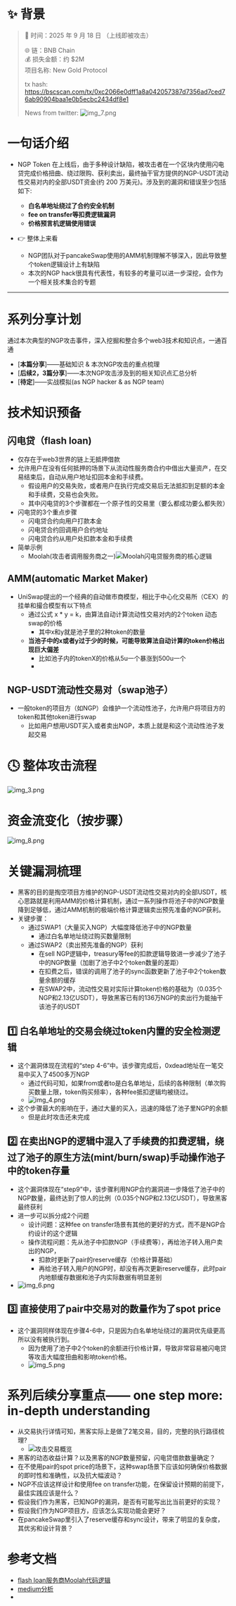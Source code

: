 

# ✨ 背景 

> 📅 时间：2025 年 9 月 18 日 （上线即被攻击）
> 
> 🌐 链：BNB Chain  
> 💰 损失金额：约 $2M  
> 项目名称: New Gold Protocol 
> 
> tx hash: https://bscscan.com/tx/0xc2066e0dff1a8a042057387d7356ad7ced76ab90904baa1e0b5ecbc2434df8e1
> 
> News from twitter: ![img_7.png](img_7.png)

# 一句话介绍
- NGP Token 在上线后，由于多种设计缺陷，被攻击者在一个区块内使用闪电贷完成价格扭曲、绕过限购、获利卖出，最终抽干官方提供的NGP-USDT流动性交易对内的全部USDT资金(约 200 万美元)。涉及到的漏洞和错误至少包括如下:
  - **白名单地址绕过了合约安全机制**
  - **fee on transfer等扣费逻辑漏洞** 
  - **价格预言机逻辑使用错误**

- 👉 整体上来看
  - NGP团队对于pancakeSwap使用的AMM机制理解不够深入，因此导致整个token逻辑设计上有缺陷
  - 本次的NGP hack很具有代表性，有较多的考量可以进一步深挖，会作为一个相关技术集合的专题
---

# 系列分享计划
通过本次典型的NGP攻击事件，深入挖掘和整合多个web3技术和知识点，一通百通
- [**本篇分享**]——基础知识 & 本次NGP攻击的重点梳理
- [**后续2，3篇分享**]——本次NGP攻击涉及到的相关知识点汇总分析
- [**待定**]——实战模拟(as NGP hacker & as NGP team)

# 技术知识预备
## 闪电贷（flash loan)
- 仅存在于web3世界的链上无抵押借款
- 允许用户在没有任何抵押的场景下从流动性服务商合约中借出大量资产，在交易结束后，自动从用户地址扣回本金和手续费。
  - 假设用户的交易失败，或者用户在执行完成交易后无法抵扣到足额的本金和手续费，交易也会失败。
  - 其中闪电贷的3个步骤都在一个原子性的交易里（要么都成功要么都失败）
- 闪电贷的3个重点步骤
  - 闪电贷合约向用户打款本金
  - 闪电贷合约回调用户合约地址
  - 闪电贷合约从用户处扣款本金和手续费
- 简单示例
  - Moolah(攻击者调用服务商之一)![Moolah闪电贷服务商的核心逻辑](img_1.png)

## AMM(automatic Market Maker)
- UniSwap提出的一个经典的自动做市商模型，相比于中心化交易所（CEX）的挂单和撮合模型有以下特点
  - 通过公式 x * y = k，由算法自动计算流动性交易对内的2个token 动态 swap的价格
    - 其中x和y就是池子里的2种token的数量
  - **当池子中的x或者y过于少的时候，可能导致算法自动计算的token价格出现巨大偏差**
    - 比如池子内的tokenX的价格从5u一个暴涨到500u一个
    - 
## NGP-USDT流动性交易对（swap池子）
- 一般token的项目方（如NGP）会维护一个流动性池子，允许用户将项目方的token和其他token进行swap
  - 比如用户想用USDT买入或者卖出NGP，本质上就是和这个流动性池子发起交易


# 🕓 整体攻击流程
![img_3.png](img_3.png)

# 资金流变化（按步骤）

![img_8.png](img_8.png)

# 关键漏洞梳理
- 黑客的目的是掏空项目方维护的NGP-USDT流动性交易对内的全部USDT，核心思路就是利用AMM的价格计算机制，通过一系列操作将池子中的NGP数量降到足够低，通过AMM机制的极端价格计算逻辑卖出预先准备的NGP获利。
- 关键步骤：
  - 通过SWAP1（大量买入NGP）大幅度降低池子中的NGP数量
    - 通过白名单地址绕过购买数量限制
  - 通过SWAP2（卖出预先准备的NGP）获利
    - 在sell NGP逻辑中，treasury等fee的扣款逻辑导致进一步减少了池子中的NGP数量（加剧了池子中2个token数量的差距）
    - 在扣费之后，错误的调用了池子的sync函数更新了池子中2个token数量余额的缓存
    - 在SWAP2中，流动性交易对实际计算token价格的基础为（0.035个NGP和2.13亿USDT），导致黑客已有的136万NGP的卖出行为能抽干该池子的USDT

## 1️⃣ 白名单地址的交易会绕过token内置的安全检测逻辑

- 这个漏洞体现在流程的“step 4-6”中。该步骤完成后，0xdead地址在一笔交易中买入了4500多万NGP
  - 通过代码可知，如果from或者to是白名单地址，后续的各种限制（单次购买数量上限，token购买频率），各种fee抵扣逻辑均被绕过。
  - ![img_4.png](img_4.png)
- 这个步骤最大的影响在于，通过大量的买入，迅速的降低了池子里NGP的余额
  - 但是此时攻击还未完成

## 2️⃣ 在卖出NGP的逻辑中混入了手续费的扣费逻辑，绕过了池子的原生方法(mint/burn/swap)手动操作池子中的token存量
- 这个漏洞体现在“step9”中，该步骤利用NGP合约漏洞进一步降低了池子中的NGP数量，最终达到了惊人的比例（0.035个NGP和2.13亿USDT），导致黑客最终获利
- 进一步可以拆分成2个问题
  - 设计问题：这种fee on transfer场景有其他的更好的方式，而不是NGP合约设计的这个逻辑
  - 操作流程问题：先从池子中扣款NGP（手续费等），再给池子转入用户卖出的NGP，
    - 扣款时更新了pair的reserve缓存（价格计算基础）
    - 再给池子转入用户的NGP时，却没有再次更新reserve缓存，此时pair内地额缓存数据和池子内实际数据有明显差别
- ![img_6.png](img_6.png)

## 3️⃣ 直接使用了pair中交易对的数量作为了spot price

- 这个漏洞同样体现在步骤4-6中，只是因为白名单地址绕过的漏洞优先级更高所以没有被执行到。
  - 因为使用了池子中2个token的余额进行价格计算，导致非常容易被闪电贷等攻击大幅度扭曲和影响token价格。
  - ![img_5.png](img_5.png)


# 系列后续分享重点—— one step more: in-depth understanding
- 从交易执行详情可知，黑客实际上是做了2笔交易，目的，完整的执行路径梳理?
  - ![攻击交易概览](img.png)
- 黑客的动态收益计算？以及黑客的NGP数量预留，闪电贷借款数量确定？
- 在不使用pair的spot price的场景下，这种swap场景下应该如何确保价格数据的即时性和准确性，以及抗大幅波动？
- NGP不应该这样设计和使用fee on transfer功能，在保留设计预期的前提下，最佳实践应该是什么？
- 假设我们作为黑客，已知NGP的漏洞，是否有可能写出比当前更好的实现？
- 假设我们作为NGP项目方，应该怎么实现功能会更好？
- 在pancakeSwap里引入了reserve缓存和sync设计，带来了明显的复杂度，其优劣和设计背景？

# 参考文档
- [flash loan服务商Moolah代码逻辑](https://vscode.blockscan.com/56/0xa621ef111f3fca840bfcc6db5d0e534636f14dca)
- [medium分析](https://blog.solidityscan.com/ngp-token-hack-analysis-414b6ca16d96)
- 
